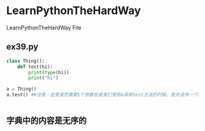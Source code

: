 # LearnPythonTheHardWay
LearnPythonTheHardWay File


## ex39.py
```Python
class Thing():
    def test(hi):
        print(type(hi))
        print("hi")

a = Thing()
a.test() ##注意：这里虽然需要1个参数但是我们使用a调用test方法的时候，首先会传一个a过去，因此我们调用的时候不需要加参数否则会报错



```


## 字典中的内容是无序的